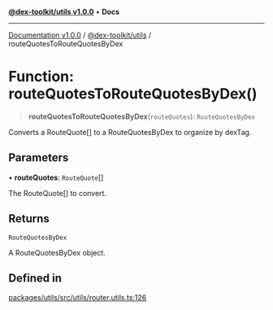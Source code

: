 [**@dex-toolkit/utils v1.0.0**](../README.md) • **Docs**

***

[Documentation v1.0.0](../../../packages.md) / [@dex-toolkit/utils](../README.md) / routeQuotesToRouteQuotesByDex

# Function: routeQuotesToRouteQuotesByDex()

> **routeQuotesToRouteQuotesByDex**(`routeQuotes`): `RouteQuotesByDex`

Converts a RouteQuote[] to a RouteQuotesByDex to organize by dexTag.

## Parameters

• **routeQuotes**: `RouteQuote`[]

The RouteQuote[] to convert.

## Returns

`RouteQuotesByDex`

A RouteQuotesByDex object.

## Defined in

[packages/utils/src/utils/router.utils.ts:126](https://github.com/niZmosis/dex-toolkit/blob/3d8b41b44787b30fbea5de3ab4737662ffb61bc8/packages/utils/src/utils/router.utils.ts#L126)
